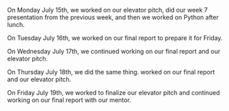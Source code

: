 On Monday July 15th, we worked on our elevator pitch, did our week 7 presentation from the previous week, and then we worked on Python after lunch.



On Tuesday July 16th, we worked on our final report to prepare it for Friday.




On Wednesday July 17th, we continued working on our final report and our elevator pitch.




On Thursday July 18th, we did the same thing. worked on our final report and our elevator pitch.




On Friday July 19th, we worked to finalize our elevator pitch and continued working on our final report with our mentor.





